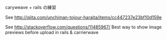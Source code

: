 caryweave + rails の練習

See http://qiita.com/unchiman-tojour-haraita/items/cc447237e23bf10d159e

See http://stackoverflow.com/questions/11485967/   Best way to show image previews before upload in rails & carrierwave
